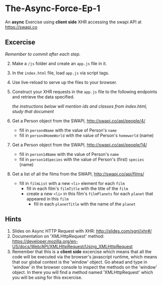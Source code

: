 # The-Async-Force-Ep-1
An **async** Exercise using **client side** XHR accessing the swapi API at https://swapi.co

## Excercise
*Remember to commit after each step.*

2. Make a `/js` folder and create an `app.js` file in it.
4. In the `index.html` file, load `app.js` via script tags.
5. Use live-reload to serve up the files to your browser.
6. Construct your XHR requests in the `app.js` file to the following endpoints and retrieve the data specified.

   _the instructions below will mention ids and classes from index.html, study that document_

  1. Get a Person object from the SWAPI, http://swapi.co/api/people/4/
      - fill in `person4Name` with the value of Person's `name`
      - fill in `person4HomeWorld` with the value of Person's `homeworld` (name)
  1. Get a Person object from the SWAPI, http://swapi.co/api/people/14/
      - fill in `person14Name` with the value of Person's `name`
      - fill in `person14Species` with the value of Person's (first) `species` (name)
  1. Get a list of all the films from the SWAPI, http://swapi.co/api/films/
      - fill in `filmList` with a new `<li>` element for each `film`
          - fill in each film's `filmTitle` with the title of the `film`
          - create a new `<li>` in this film's `filmPlanets` for each `planet` that appeared in this `film`
              - fill in each `planetTitle` with the name of the `planet`


## Hints
1. Slides on Async HTTP Request with XHR: http://slides.com/sgnl/xhr#/
1. Documentation on 'XMLHttpRequest' method:
https://developer.mozilla.org/en-US/docs/Web/API/XMLHttpRequest/Using_XMLHttpRequest
1. Remember that this is a **client side** excercise which means that all the code will be executed via the browser's javascript runtime, which means that our global context is the 'window' object.  Go ahead and type in 'window' in the browser console to inspect the methods on the 'window' object.  In there you will find a method named 'XMLHttpRequest' which you will be using for this excercise.